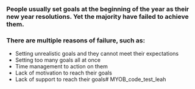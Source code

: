 ### People usually set goals at the beginning of the year as their new year resolutions. Yet the majority have failed to achieve them.
### There are multiple reasons of failure, such as:

* Setting unrealistic goals and they cannot meet their expectations
* Setting too many goals all at once
* Time management to action on them
* Lack of motivation to reach their goals
* Lack of support to reach their goals# MYOB_code_test_leah
